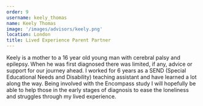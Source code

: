```yaml
---
order: 9
username: keely_thomas
name: Keely Thomas
image: '/images/advisors/keely.png'
location: London
title: Lived Experience Parent Partner
---
```


Keely is a mother to a 16 year old young man with cerebral palsy and epilepsy. When he was first diagnosed there was limited, if any, advice or support for our journey ahead. I worked for 6 years as a SEND (Special Educational Needs and Disability) teaching assistant and have learned a lot along the way. Being involved with the Encompass study I will hopefully be able to help those in the early stages of diagnosis to ease the loneliness and struggles through my lived experience.
